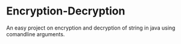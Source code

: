 # Encryption-Decryption
An easy project on encryption and decryption of string in java using comandline arguments.
